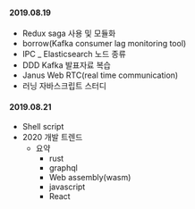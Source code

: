 #### 2019.08.19
- Redux saga 사용 및 모듈화
- borrow(Kafka consumer lag monitoring tool)
- IPC
_ Elasticsearch 노드 종류
- DDD Kafka 발표자료 복습
- Janus Web RTC(real time communication)
- 러닝 자바스크립트 스터디

#### 2019.08.21    
- Shell script
- 2020 개발 트렌드
   - 요약
      - rust
      - graphql
      - Web assembly(wasm)
      - javascript
      - React

